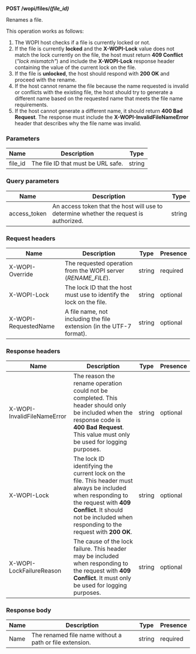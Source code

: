 **POST /wopi/files/*(file\_id)***

Renames a file.

This operation works as follows:

1. The WOPI host checks if a file is currently locked or not.
2. If the file is currently **locked** and the **X-WOPI-Lock** value does not match the lock currently on the file, the host must return **409 Conflict** (*"lock mismatch"*) and include the **X-WOPI-Lock** response header containing the value of the current lock on the file.
3. If the file is **unlocked**, the host should respond with **200 OK** and proceed with the rename.
4. If the host cannot rename the file because the name requested is invalid or conflicts with the existing file, the host should try to generate a different name based on the requested name that meets the file name requirements.
5. If the host cannot generate a different name, it should return **400 Bad Request**. The response must include the **X-WOPI-InvalidFileNameError** header that describes why the file name was invalid.

### Parameters

| Name     | Description                        | Type   |
| -------- | ---------------------------------- | ------ |
| file\_id | The file ID that must be URL safe. | string |

### Query parameters

| Name          | Description                                                                            | Type   |
| ------------- | -------------------------------------------------------------------------------------- | ------ |
| access\_token | An access token that the host will use to determine whether the request is authorized. | string |

### Request headers

| Name                 | Description                                                          | Type   | Presence |
| -------------------- | -------------------------------------------------------------------- | ------ | -------- |
| X-WOPI-Override      | The requested operation from the WOPI server (*RENAME\_FILE*).       | string | required |
| X-WOPI-Lock          | The lock ID that the host must use to identify the lock on the file. | string | optional |
| X-WOPI-RequestedName | A file name, not including the file extension (in the UTF-7 format). | string | optional |

### Response headers

| Name                        | Description                                                                                                                                                                                                               | Type   | Presence |
| --------------------------- | ------------------------------------------------------------------------------------------------------------------------------------------------------------------------------------------------------------------------- | ------ | -------- |
| X-WOPI-InvalidFileNameError | The reason the rename operation could not be completed. This header should only be included when the response code is **400 Bad Request**. This value must only be used for logging purposes.                             | string | optional |
| X-WOPI-Lock                 | The lock ID identifying the current lock on the file. This header must always be included when responding to the request with **409 Conflict**. It should not be included when responding to the request with **200 OK**. | string | optional |
| X-WOPI-LockFailureReason    | The cause of the lock failure. This header may be included when responding to the request with **409 Conflict**. It must only be used for logging purposes.                                                               | string | optional |

### Response body

| Name | Description                                             | Type   | Presence |
| ---- | ------------------------------------------------------- | ------ | -------- |
| Name | The renamed file name without a path or file extension. | string | required |
